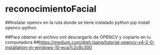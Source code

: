 # reconocimientoFacial

##Instalar opencv en la ruta donde se tiene instalado python
pip install opencv-python

##Para obtener el archivo xml descargarlo de OPENCV y copiarlo en tu computadora
##https://medium.com/@sh.tsang/tutorial-opencv-v4-2-0-installation-in-windows-10-eca7c2c8c300
